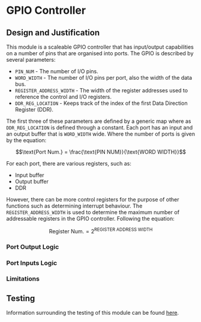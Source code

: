 # GPIO Controller

## Design and Justification
<!-- Please discuss your design here -->
<!-- Make sure to justify any design choices made where there may be an alternative approach -->
This module is a scaleable GPIO controller that has input/output capabilities on a number of pins that are organised into ports. The GPIO is described by several parameters:
* `PIN_NUM` - The number of I/O pins.
* `WORD_WIDTH` - The number of I/O pins per port, also the width of the data bus.
* `REGISTER_ADDRESS_WIDTH` - The width of the register addresses used to reference the control and I/O registers.
* `DDR_REG_LOCATION` - Keeps track of the index of the first Data Direction Register (DDR).

The first three of these parameters are defined by a generic map where as `DDR_REG_LOCATION` is defined through a constant. Each port has an input and an output buffer that is `WORD_WIDTH` wide. Where the number of ports is given by the equation:

$$\text{Port Num.} = \frac{\text{PIN NUM}}{\text{WORD WIDTH}}$$

For each port, there are various registers, such as:
* Input buffer
* Output buffer
* DDR

However, there can be more control registers for the purpose of other functions such as determining interrupt behaviour. The `REGISTER_ADDRESS_WIDTH` is used to determine the maximum number of addressable registers in the GPIO controller. Following the equation:

$$\text{Register Num.} = 2^{\text{REGISTER ADDRESS WIDTH}}$$

### Port Output Logic

### Port Inputs Logic

### Limitations

## Testing
Information surrounding the testing of this module can be found [here](https://github.com/Zachary-Pearce/Pomegranate/blob/main/testing/IO/GPIO%20Controller).